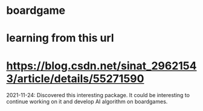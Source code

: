 # boardgame

# learning from this url
# https://blog.csdn.net/sinat_29621543/article/details/55271590

2021-11-24: 
Discovered this interesting package. It could be interesting to continue working on it and develop AI algorithm on boardgames. 
